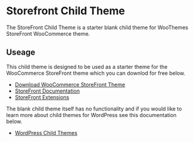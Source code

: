 # Storefront Child Theme

The StoreFront Child Theme is a starter blank child theme for WooThemes StoreFront WooCommerce theme.

## Useage

This child theme is designed to be used as a starter theme for the WooCommerce StoreFront theme which you can downlod for free below.

* [Download WooCommerce StoreFront Theme](https://wordpress.org/themes/storefront/)
* [StoreFront Documentation](http://docs.woothemes.com/documentation/themes/storefront/)
* [StoreFront Extensions](http://www.woothemes.com/product-category/storefront-extensions/)

The blank child theme itself has no functionality and if you would like to learn more about child themes for WordPress see this documentation below.

* [WordPress Child Themes](https://codex.wordpress.org/Child_Themes)

